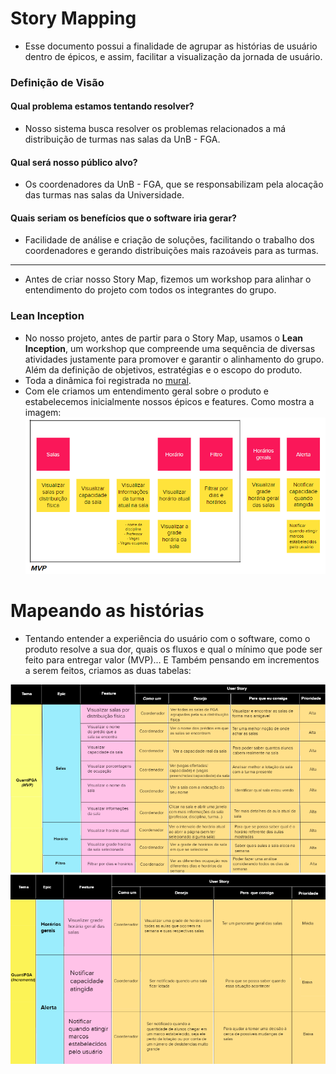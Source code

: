 # Story Mapping
- Esse documento possui a finalidade de agrupar as histórias de usuário dentro de épicos, e assim, facilitar a visualização da jornada de usuário.

### Definição de Visão
#### Qual problema estamos tentando resolver?
- Nosso sistema busca resolver os problemas relacionados a má distribuição de turmas nas salas da UnB - FGA.
#### Qual será nosso público alvo?
- Os coordenadores da UnB - FGA, que se responsabilizam pela alocação das turmas nas salas da Universidade.
#### Quais seriam os benefícios que o software iria gerar?
- Facilidade de análise e criação de soluções, facilitando o trabalho dos coordenadores e gerando distribuições mais razoáveis para as turmas.

-------------------------------------------------------------------------------------------------------------------------------------------------------------------------

- Antes de criar nosso Story Map, fizemos um workshop para alinhar o entendimento do projeto com todos os integrantes do grupo.

### Lean Inception
- No nosso projeto, antes de partir para o Story Map, usamos o **Lean Inception**, um workshop que compreende uma sequência de diversas atividades justamente para promover e garantir o alinhamento do grupo. Além da definição de objetivos, estratégias e o escopo do produto.
- Toda a dinâmica foi registrada no [mural](https://app.mural.co/invitation/mural/meumural3483/1669213800858?sender=u5008ca6a2ee99da96f585753&key=fb26688a-ad97-4302-aba0-1b170ddd7001). 
- Com ele criamos um entendimento geral sobre o produto e estabelecemos inicialmente nossos épicos e features. Como mostra a imagem:
![lean-inception](https://github.com/fga-eps-mds/2022-2-QuantiFGA/blob/story_map_atualizacao/docs/img/lean_inception.png)

# Mapeando as histórias

- Tentando entender a experiência do usuário com o software, como o produto resolve a sua dor, quais os fluxos e qual o mínimo que pode ser feito para entregar valor (MVP)... E Também pensando em incrementos a serem feitos, criamos as duas tabelas:

![MVP](https://github.com/fga-eps-mds/2022-2-QuantiFGA/blob/story_map_atualizacao/docs/img/MVP.png)
![INCREMMENTOS](https://github.com/fga-eps-mds/2022-2-QuantiFGA/blob/story_map_atualizacao/docs/img/Incremetos.png)
